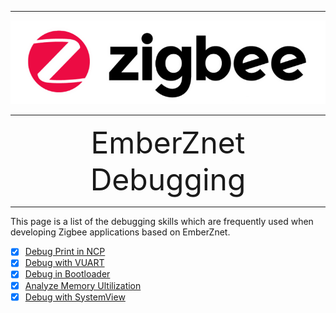 ********
![zigbee](files/zigbee.png)
********

<div align="center">
    <font size=72>EmberZnet Debugging</font>
</div>

********  

This page is a list of the debugging skills which are frequently used when developing Zigbee applications based on EmberZnet.

- [x] [Debug Print in NCP](Zigbee-Debugging-NCP)
- [x] [Debug with VUART](Zigbee-Debugging-VUART)
- [x] [Debug in Bootloader](Zigbee-Debugging-Bootloader)
- [x] [Analyze Memory Ultilization](Zigbee-Debugging-Memory-Utilization)
- [x] [Debug with SystemView](Zigbee-Debugging-SystemView)
